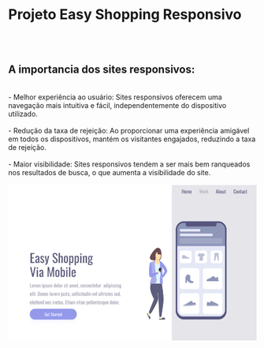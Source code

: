 <h1>Projeto Easy Shopping Responsivo</h1>
<br>
<br>
<h2>A importancia dos sites responsivos:</h2>
<br>
- Melhor experiência ao usuário: Sites responsivos oferecem uma navegação mais intuitiva e fácil, independentemente do dispositivo utilizado.
<br>
<br>
- Redução da taxa de rejeição: Ao proporcionar uma experiência amigável em todos os dispositivos, mantém os visitantes engajados, reduzindo a taxa de rejeição.
<br>
<br>
- Maior visibilidade: Sites responsivos tendem a ser mais bem ranqueados nos resultados de busca, o que aumenta a visibilidade do site.
<br>
<br>
  

<img src="https://github.com/emerson2204/Projeto2/blob/main/Projeto%20Cellphone%20Responsividade/assets/Captura%20de%20tela%202025-05-21%20015105.png?raw=true"/>


